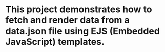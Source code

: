 # This project demonstrates how to fetch and render data from a data.json file using EJS (Embedded JavaScript) templates.
